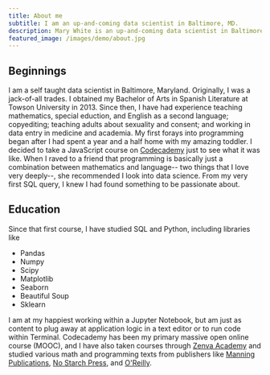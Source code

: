 ```yaml
---
title: About me
subtitle: I am an up-and-coming data scientist in Baltimore, MD.
description: Mary White is an up-and-coming data scientist in Baltimore, MD.
featured_image: /images/demo/about.jpg
---
```


## Beginnings

I am a self taught data scientist in Baltimore, Maryland. Originally, I was a jack-of-all trades. I obtained my Bachelor of Arts in Spanish Literature at Towson University in 2013. Since then, I have had experience teaching mathematics, special eduction, and English as a second language; copyediting; teaching adults about sexuality and consent; and working in data entry in medicine and academia. My first forays into programming began after I had spent a year and a half home with my amazing toddler. I decided to take a JavaScript course on [Codecademy](https://codecademy.com "Codecademy's Home Page") just to see what it was like. When I raved to a friend that programming is basically just a combination between mathematics and language-- two things that I love very deeply--, she recommended I look into data science. From my very first SQL query, I knew I had found something to be passionate about.

## Education

Since that first course, I have studied SQL and Python, including libraries like

* Pandas
* Numpy
* Scipy
* Matplotlib
* Seaborn
* Beautiful Soup
* Sklearn

I am at my happiest working within a Jupyter Notebook, but am just as content to plug away at application logic in a text editor or to run code within Terminal. Codecademy has been my primary massive open online course (MOOC), and I have also taken courses through [Zenva Academy](https://academy.zenva.com "Zenva Academy's Home Page") and studied various math and programming texts from publishers like [Manning Publications](https://www.manning.com/ "Manning's Home Page"), [No Starch Press](https://nostarch.com/ "No Starch Press's Home Page"), and [O'Reilly](https://www.oreilly.com/ "O'Reilly Media's Home Page").
